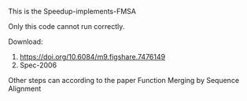 This is the Speedup-implements-FMSA

Only this code cannot run correctly.

Download:
1. https://doi.org/10.6084/m9.figshare.7476149
2. Spec-2006

Other steps can according to the paper Function Merging by Sequence Alignment
